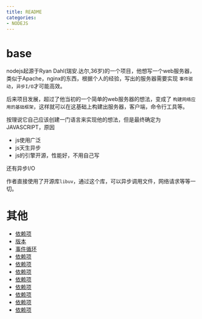 ```yaml
---
title: README
categories: 
- NODEJS
---
```


# base
nodejs起源于Ryan Dahl(瑞安.达尔,36岁)的一个项目，他想写一个web服务器，类似于Apache，nginx的东西，根据个人的经验，写出的服务器需要实现 `事件驱动`，`异步I/O`才可能高效。

后来项目发展，超过了他当初的一个简单的web服务器的想法，变成了 `构建网络应用的基础框架`，这样就可以在这基础上构建出服务器，客户端，命令行工具等。

按理说它自己应该创建一门语言来实现他的想法，但是最终确定为JAVASCRIPT，原因

- js使用广泛
- js天生异步
- js的引擎开源，性能好，不用自己写

还有异步I/O

作者直接使用了开源库`libuv`，通过这个库，可以异步调用文件，网络请求等等一切。



# 其他

- [依赖项](/NODEJS/依赖项.md)
- [版本](/NODEJS/版本.md)
- [事件循环](/NODEJS/事件循环.md)
- [依赖项](/NODEJS/依赖项.md)
- [依赖项](/NODEJS/依赖项.md)
- [依赖项](/NODEJS/依赖项.md)
- [依赖项](/NODEJS/依赖项.md)
- [依赖项](/NODEJS/依赖项.md)
- [依赖项](/NODEJS/依赖项.md)
- [依赖项](/NODEJS/依赖项.md)
- [依赖项](/NODEJS/依赖项.md)



